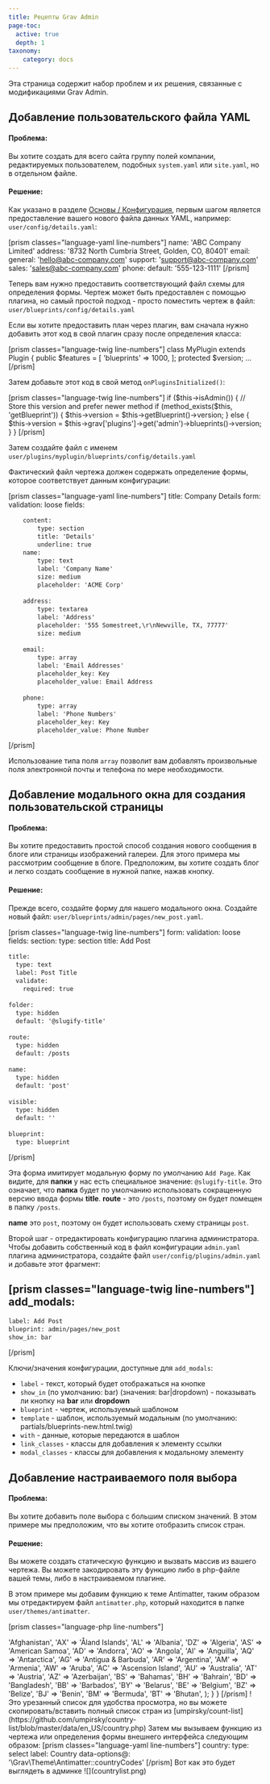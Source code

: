 ```yaml
---
title: Рецепты Grav Admin
page-toc:
  active: true
  depth: 1
taxonomy:
    category: docs
---
```


Эта страница содержит набор проблем и их решения, связанные с модификациями Grav Admin.

## Добавление пользовательского файла YAML

#### Проблема:

Вы хотите создать для всего сайта группу полей компании, редактируемых пользователем, подобных `system.yaml` или `site.yaml`, но в отдельном файле.

#### Решение:

Как указано в разделе [Основы / Конфигурация](/basics/grav-configuration#other-configuration-settings-and-files), первым шагом является предоставление вашего нового файла данных YAML, например: `user/config/details.yaml`:

[prism classes="language-yaml line-numbers"]
name: 'ABC Company Limited'
address: '8732 North Cumbria Street, Golden, CO, 80401'
email:
  general: 'hello@abc-company.com'
  support: 'support@abc-company.com'
  sales: 'sales@abc-company.com'
phone:
  default: '555-123-1111'
[/prism]

Теперь вам нужно предоставить соответствующий файл схемы для определения формы. Чертеж может быть предоставлен с помощью плагина, но самый простой подход - просто поместить чертеж в файл: `user/blueprints/config/details.yaml`

Если вы хотите предоставить план через плагин, вам сначала нужно добавить этот код в свой плагин сразу после определения класса:

[prism classes="language-twig line-numbers"]
class MyPlugin extends Plugin
{
    public $features = [
        'blueprints' => 1000,
    ];
    protected $version;
    ...
[/prism]

Затем добавьте этот код в свой метод `onPluginsInitialized()`:

[prism classes="language-twig line-numbers"]
if ($this->isAdmin()) {
    // Store this version and prefer newer method
    if (method_exists($this, 'getBlueprint')) {
        $this->version = $this->getBlueprint()->version;
    } else {
        $this->version = $this->grav['plugins']->get('admin')->blueprints()->version;
    }
}
[/prism]

Затем создайте файл с именем `user/plugins/myplugin/blueprints/config/details.yaml`

Фактический файл чертежа должен содержать определение формы, которое соответствует данным конфигурации:

[prism classes="language-yaml line-numbers"]
title: Company Details
form:
    validation: loose
    fields:

        content:
            type: section
            title: 'Details'
            underline: true
        name:
            type: text
            label: 'Company Name'
            size: medium
            placeholder: 'ACME Corp'

        address:
            type: textarea
            label: 'Address'
            placeholder: '555 Somestreet,\r\nNewville, TX, 77777'
            size: medium

        email:
            type: array
            label: 'Email Addresses'
            placeholder_key: Key
            placeholder_value: Email Address

        phone:
            type: array
            label: 'Phone Numbers'
            placeholder_key: Key
            placeholder_value: Phone Number
[/prism]

Использование типа поля `array` позволит вам добавлять произвольные поля электронной почты и телефона по мере необходимости.

## Добавление модального окна для создания пользовательской страницы

#### Проблема:

Вы хотите предоставить простой способ создания нового сообщения в блоге или страницы изображений галереи. Для этого примера мы рассмотрим сообщение в блоге. Предположим, вы хотите создать блог и легко создать сообщение в нужной папке, нажав кнопку.

#### Решение:

Прежде всего, создайте форму для нашего модального окна. Создайте новый файл: `user/blueprints/admin/pages/new_post.yaml`.

[prism classes="language-twig line-numbers"]
form:
  validation: loose
  fields:
    section:
        type: section
        title: Add Post

    title:
      type: text
      label: Post Title
      validate:
        required: true

    folder:
      type: hidden
      default: '@slugify-title'

    route:
      type: hidden
      default: /posts

    name:
      type: hidden
      default: 'post'

    visible:
      type: hidden
      default: ''

    blueprint:
      type: blueprint
[/prism]

Эта форма имитирует модальную форму по умолчанию `Add Page`. Как видите, для **папки** у нас есть специальное значение: `@slugify-title`. Это означает, что **папка** будет по умолчанию использовать сокращенную версию ввода формы **title**. **route** - это `/posts`, поэтому он будет помещен в папку `/posts`.

**name** это `post`, поэтому он будет использовать схему страницы `post`.

Второй шаг - отредактировать конфигурацию плагина администратора. Чтобы добавить собственный код в файл конфигурации `admin.yaml` плагина администратора, создайте файл `user/config/plugins/admin.yaml` и добавьте этот фрагмент:

[prism classes="language-twig line-numbers"]
add_modals:
  -
    label: Add Post
    blueprint: admin/pages/new_post
    show_in: bar
[/prism]

Ключи/значения конфигурации, доступные для `add_modals`:

- `label` - текст, который будет отображаться на кнопке
- `show_in` (по умолчанию: bar) (значения: bar|dropdown) - показывать ли кнопку на **bar** или **dropdown**
- `blueprint` - чертеж, используемый шаблоном
- `template` - шаблон, используемый модальным (по умолчанию: partials/blueprints-new.html.twig)
- `with` - данные, которые передаются в шаблон
- `link_classes` - классы для добавления к элементу ссылки
- `modal_classes` - классы для добавления к модальному элементу

## Добавление настраиваемого поля выбора

#### Проблема:

Вы хотите добавить поле выбора с большим списком значений. В этом примере мы предположим, что вы хотите отобразить список стран.

#### Решение:

Вы можете создать статическую функцию и вызвать массив из вашего чертежа. Вы можете закодировать эту функцию либо в php-файле вашей темы, либо в настраиваемом плагине.

В этом примере мы добавим функцию к теме Antimatter, таким образом мы отредактируем файл `antimatter.php`, который находится в папке `user/themes/antimatter`.

[prism classes="language-php line-numbers"]
<?php
namespace Grav\Theme;

use Grav\Common\Theme;

class Antimatter extends Theme
{
    public static function countryCodes()
    {
        return array (
            'AF' => 'Afghanistan',
            'AX' => 'Åland Islands',
            'AL' => 'Albania',
            'DZ' => 'Algeria',
            'AS' => 'American Samoa',
            'AD' => 'Andorra',
            'AO' => 'Angola',
            'AI' => 'Anguilla',
            'AQ' => 'Antarctica',
            'AG' => 'Antigua & Barbuda',
            'AR' => 'Argentina',
            'AM' => 'Armenia',
            'AW' => 'Aruba',
            'AC' => 'Ascension Island',
            'AU' => 'Australia',
            'AT' => 'Austria',
            'AZ' => 'Azerbaijan',
            'BS' => 'Bahamas',
            'BH' => 'Bahrain',
            'BD' => 'Bangladesh',
            'BB' => 'Barbados',
            'BY' => 'Belarus',
            'BE' => 'Belgium',
            'BZ' => 'Belize',
            'BJ' => 'Benin',
            'BM' => 'Bermuda',
            'BT' => 'Bhutan',
        );
    }
}
[/prism]



! Это урезанный список для удобства просмотра, но вы можете скопировать/вставить полный список стран из [<i class="fa fa-github"></i>umpirsky/count-list](https://github.com/umpirsky/country-list/blob/master/data/en_US/country.php)

Затем мы вызываем функцию из чертежа или определения формы внешнего интерфейса следующим образом:

[prism classes="language-yaml line-numbers"]
country:
  type: select
  label: Country
  data-options@: '\Grav\Theme\Antimatter::countryCodes'
[/prism]

Вот как это будет выглядеть в админке

![](countrylist.png)
